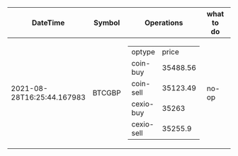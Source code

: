 | DateTime | Symbol | Operations | what to do | max profit |
| ------------- | ------------- | ------------- | ------------- | ------------- | 
| 2021-08-28T16:25:44.167983| BTCGBP| <table><tr><td>optype</td><td>price</td></tr><tr><td>coin-buy</td><td>35488.56</td></tr><tr><td>coin-sell</td><td>35123.49</td></tr><tr><td>cexio-buy</td><td>35263</td></tr><tr><td>cexio-sell</td><td>35255.9</td></tr></table>| no-op| -139.51| 
